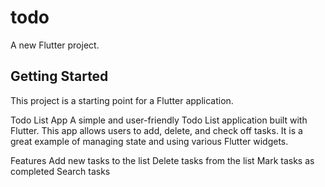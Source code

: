 # todo

A new Flutter project.

## Getting Started

This project is a starting point for a Flutter application.

Todo List App
A simple and user-friendly Todo List application built with Flutter. This app allows users to add, delete, and check off tasks. It is a great example of managing state and using various Flutter widgets.

Features
Add new tasks to the list
Delete tasks from the list
Mark tasks as completed
Search tasks
